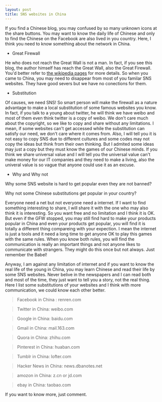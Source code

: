 ```yaml
---
layout: post
title: SNS websites in China
---
```


If you find a Chinese blog, you may confused by so many unknown icons at the share buttons. You may want to know the daily life of Chinese and only to find the Chinese on the Facebook are also lived in you country. Here, I think you need to know something about the network in China.

- Great Firewall

He who does not reach the Great Wall is not a man. In fact, if you see this blog, the author himself has reach the Great Wall, also the Great Firewall. You'd better refer to [the wikipedia pages](http://en.wikipedia.org/wiki/Internet_censorship_in_the_People%27s_Republic_of_China#Technical_implementation) for more details. So when you came to China, you may need to disappear from most of you familar SNS websites. They have good severs but we have no conections for them.

- Substitution

Of causes, we need SNS! So smart person will make the firewall as a nature advantage to make a local substitution of some famous websites you know. In fact, if you talk to a young about twitter, he will think we have weibo and most of them even think twitter is a copy of weibo. We don't care much about the copyright, so we like to copy and share without any limitations. I mean, if some websites can't get accessed while the substitution can satisfy our need, we don't care where it comes from. Also, I will tell you it is not easy to copy SNS due to different cultures and some codes may not copy the ideas but think from their own thinking. But I admited some ideas may just a copy but they must know the games of our Chinese minds. If you think we share universal value and I will tell you the universal value can't make money for our IT companies and they need to make a living, also the univeral value is so vague that anyone could use it as an excuse.

- Why and Why not

Why some SNS website is hard to get popular even they are not banned?

Why not some Chinese substitutions get popular in your country?

Everyone need a net but not everyone need a internet. If I want to find something interesting to share, I will share it with the one who may also think it is interesting. So you want free and no limitation and I think it is OK. But even if the GFW stopped, you may still find hard to make your products popular in China and even your products get popular, you will find it is totally a different thing compareing with your expection. I mean the internet is just a tools and it need a long time to get anyone OK to play this games with the same rules. When you know both rules, you will find the communication is really an important things and not anyone likes to communicate with strangers. They might do this once but not always. Just remember the Babel!

Anyway, I am against any limitation of internet and if you want to know the real life of the young in China, you may learn Chinese and read their life by some SNS websites. Never belive in the newspapers and I can read both and most of the time, they just want to tell you a story, not the real thing. Here I list some substitutions of your websites and I think with more communication, we could know each other better.

> Facebook in China : renren.com

> Twitter in China: weibo.com

> Google in China: baidu.com

> Gmail in China: mail.163.com

> Quora in China: zhihu.com

> Pinterest in China: huaban.com

> Tumblr in China: lofter.com

> Hacker News in China: news.dbanotes.net

> amozon in China: z.cn or jd.com

> ebay in China: taobao.com

If you want to know more, just comment.